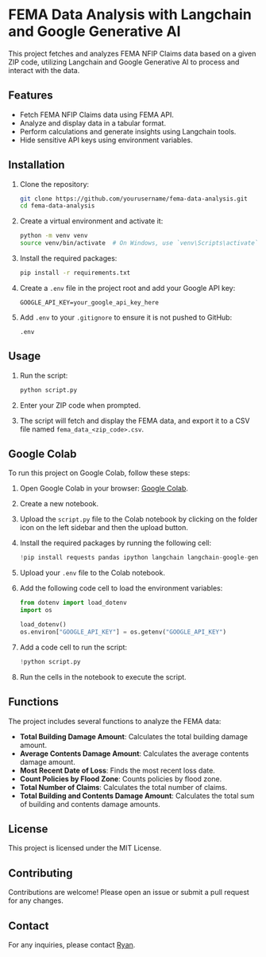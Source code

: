 # FEMA Data Analysis with Langchain and Google Generative AI

This project fetches and analyzes FEMA NFIP Claims data based on a given ZIP code, utilizing Langchain and Google Generative AI to process and interact with the data.

## Features

- Fetch FEMA NFIP Claims data using FEMA API.
- Analyze and display data in a tabular format.
- Perform calculations and generate insights using Langchain tools.
- Hide sensitive API keys using environment variables.

## Installation

1. Clone the repository:

    ```sh
    git clone https://github.com/yourusername/fema-data-analysis.git
    cd fema-data-analysis
    ```

2. Create a virtual environment and activate it:

    ```sh
    python -m venv venv
    source venv/bin/activate  # On Windows, use `venv\Scripts\activate`
    ```

3. Install the required packages:

    ```sh
    pip install -r requirements.txt
    ```

4. Create a `.env` file in the project root and add your Google API key:

    ```plaintext
    GOOGLE_API_KEY=your_google_api_key_here
    ```

5. Add `.env` to your `.gitignore` to ensure it is not pushed to GitHub:

    ```plaintext
    .env
    ```

## Usage

1. Run the script:

    ```sh
    python script.py
    ```

2. Enter your ZIP code when prompted.

3. The script will fetch and display the FEMA data, and export it to a CSV file named `fema_data_<zip_code>.csv`.

## Google Colab

To run this project on Google Colab, follow these steps:

1. Open Google Colab in your browser: [Google Colab](https://colab.research.google.com/).

2. Create a new notebook.

3. Upload the `script.py` file to the Colab notebook by clicking on the folder icon on the left sidebar and then the upload button.

4. Install the required packages by running the following cell:

    ```python
    !pip install requests pandas ipython langchain langchain-google-genai python-dotenv
    ```

5. Upload your `.env` file to the Colab notebook.

6. Add the following code cell to load the environment variables:

    ```python
    from dotenv import load_dotenv
    import os

    load_dotenv()
    os.environ["GOOGLE_API_KEY"] = os.getenv("GOOGLE_API_KEY")
    ```

7. Add a code cell to run the script:

    ```python
    !python script.py
    ```

8. Run the cells in the notebook to execute the script.

## Functions

The project includes several functions to analyze the FEMA data:

- **Total Building Damage Amount**: Calculates the total building damage amount.
- **Average Contents Damage Amount**: Calculates the average contents damage amount.
- **Most Recent Date of Loss**: Finds the most recent loss date.
- **Count Policies by Flood Zone**: Counts policies by flood zone.
- **Total Number of Claims**: Calculates the total number of claims.
- **Total Building and Contents Damage Amount**: Calculates the total sum of building and contents damage amounts.

## License

This project is licensed under the MIT License.

## Contributing

Contributions are welcome! Please open an issue or submit a pull request for any changes.

## Contact

For any inquiries, please contact [Ryan](mailto:kmetzrm@gmail.com).


